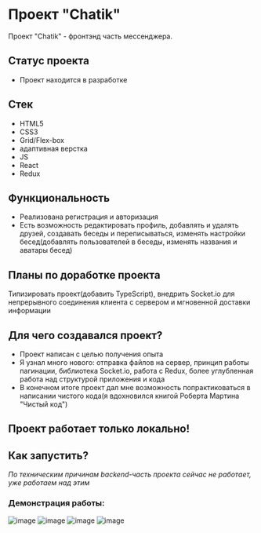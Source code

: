 # Проект "Chatik"
Проект "Chatik" - фронтэнд часть мессенджера.

## Статус проекта
- Проект находится в разработке

## Стек
- HTML5
- CSS3
- Grid/Flex-box
- адаптивная верстка
- JS
- React
- Redux

## Функциональность
- Реализована регистрация и авторизация
- Есть возможность редактировать профиль, добавлять и удалять друзей, создавать беседы и переписываться, изменять настройки бесед(добавлять пользователей в беседы, изменять названия и аватары бесед)

## Планы по доработке проекта
Типизировать проект(добавить TypeScript), внедрить Socket.io для непрерывного соединения клиента с сервером и мгновенной доставки информации

## Для чего создавался проект?
- Проект написан с целью получения опыта
- Я узнал много нового: отправка файлов на сервер, принцип работы пагинации, библиотека Socket.io, работа с Redux, более углубленная работа над структурой приложения и кода
- В конечном итоге проект дал мне возможность попрактиковаться в написании чистого кода(я вдохновился книгой Роберта Мартина "Чистый код")

## Проект работает только локально!
## Как запустить?
*По техническим причинам backend-часть проекта сейчас не работает, уже работаем над этим*

### Демонстрация работы:
![image](https://github.com/Agregati4/Chatik/assets/117747237/ce134d55-5f62-4f3e-981f-eebe49bc61fb)
![image](https://github.com/algoritmi4/Chatik/assets/117747237/9f863db8-7258-4d31-89a0-e4e2d8355f96)
![image](https://github.com/algoritmi4/Chatik/assets/117747237/ce317912-bdb6-41ef-9c61-91262a9b2248)
![image](https://github.com/algoritmi4/Chatik/assets/117747237/1ea0cb29-7f53-4280-bfa3-87f6a52bc327)
